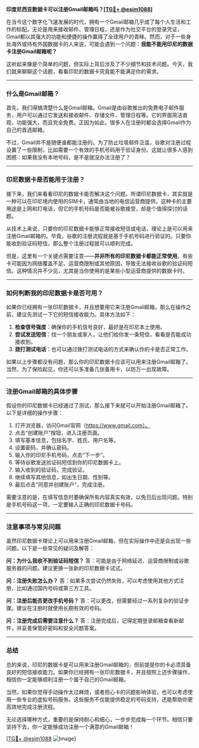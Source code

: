 **印度尼西亚数据卡可以注册Gmail邮箱吗？[[TG💪+ @esim1088](https://t.me/s/esim1088)]**

在当今这个数字化飞速发展的时代，拥有一个Gmail邮箱几乎成了每个人生活和工作的标配。无论是用来接收邮件、管理日程，还是作为社交平台的登录凭证，Gmail都以其强大的功能和便捷的操作赢得了全球用户的青睐。然而，对于一些身处海外或持有外国数据卡的人来说，可能会遇到一个问题：**我能不能用印尼的数据卡注册Gmail邮箱呢？**

这听起来像是个简单的问题，但实际上背后涉及了不少细节和技术问题。今天，我们就来聊聊这个话题，看看印尼的数据卡究竟能不能满足你的需求。

---

### **什么是Gmail邮箱？**

首先，我们得搞清楚什么是Gmail邮箱。Gmail是由谷歌推出的免费电子邮件服务，用户可以通过它发送和接收邮件、存储文件、管理日程等。它的界面简洁直观，功能强大，而且完全免费。正因为如此，很多人在注册时都会选择Gmail作为自己的首选邮箱。

不过，Gmail并不是随便谁都能注册的。为了防止垃圾邮件泛滥，谷歌对注册过程设置了一些限制，比如需要一个有效的手机号码用于验证身份。这就让很多人感到困惑：如果我没有本地号码，是不是就没办法注册了？

---

### **印尼数据卡是否能用于注册？**

接下来，我们来看看印尼的数据卡能否解决这个问题。所谓印尼数据卡，其实就是一种可以在印尼境内使用的SIM卡，通常由当地的电信运营商提供。这种卡的主要用途是上网和打电话，但它的手机号码是否能被谷歌接受，却是个值得探讨的话题。

从技术上来说，只要你的印尼数据卡能够正常接收短信或电话，理论上是可以用来注册Gmail邮箱的。毕竟，谷歌的注册流程就是基于手机号码进行验证的。只要你能收到验证码短信，那么整个注册过程就可以顺利完成。

但是，这里有一个关键点需要注意——**并非所有的印尼数据卡都能正常使用**。有些卡可能因为网络覆盖不足、运营商限制或其他原因，导致无法接收谷歌的验证码短信。这种情况并不少见，尤其是当你使用的是某些小型运营商提供的数据卡时。

---

### **如何判断我的印尼数据卡是否可用？**

如果你已经拥有一张印尼数据卡，并且想要用它来注册Gmail邮箱，那么在操作之前，建议先测试一下它的短信接收能力。具体方法如下：

1. **检查信号强度**：确保你的手机信号良好，最好是在印尼本土使用。
2. **尝试发送短信**：找一个朋友或家人，让他们给你发一条短信，看看是否能成功接收到。
3. **拨打测试电话**：也可以通过拨打测试电话的方式来确认你的卡是否正常工作。

如果以上步骤都没有问题，那么你的印尼数据卡应该可以用来注册Gmail邮箱了。当然，为了保险起见，你还可以多准备几张备用卡，以防万一出现故障。

---

### **注册Gmail邮箱的具体步骤**

假设你的印尼数据卡已经通过了测试，那么接下来就可以开始注册Gmail邮箱了。以下是详细的操作步骤：

1. 打开浏览器，访问Gmail官网（https://www.gmail.com）。
2. 点击“创建账户”按钮，进入注册页面。
3. 填写基本信息，包括名字、姓氏、用户名等。
4. 设置密码，并确认密码。
5. 输入你的印尼手机号码，点击“下一步”。
6. 等待谷歌发送验证码短信到你的印尼数据卡上。
7. 输入收到的验证码，完成验证。
8. 继续填写其他信息，如出生日期、性别等。
9. 最后点击“同意并创建账户”，完成注册。

需要注意的是，在填写信息时要确保所有内容真实有效，以免日后出现问题。特别是手机号码这一项，一定要输入正确的印尼数据卡号码。

---

### **注意事项与常见问题**

虽然印尼数据卡理论上可以用来注册Gmail邮箱，但在实际操作中还是会出现一些问题。以下是一些常见的疑问及解答：

**问：为什么我收不到验证码短信？**
答：可能是由于网络延迟、运营商限制或谷歌服务器的问题。建议更换一张新的印尼数据卡试试。

**问：注册失败怎么办？**
答：如果多次尝试仍然失败，可以考虑使用其他方式注册，比如通过国内号码或第三方工具。

**问：注册后能否更改手机号码？**
答：可以更改，但需要经过一系列复杂的验证步骤。建议在注册时就使用长期有效的号码。

**问：注册完成后需要注意什么？**
答：注册完成后，记得定期登录邮箱查看新邮件，并妥善保管好密码和安全问题答案。

---

### **总结**

总的来说，印尼的数据卡是可以用来注册Gmail邮箱的，但前提是你的卡必须具备良好的短信接收能力。如果你已经拥有一张印尼数据卡，并且按照上述步骤操作，相信你一定能够顺利注册一个属于自己的Gmail邮箱。

当然，如果你觉得手动操作太过麻烦，或者担心卡的问题影响体验，也可以考虑使用一些专业的虚拟号码服务。这些服务不仅能提供稳定的号码支持，还能帮助你更高效地完成注册流程。

无论选择哪种方式，重要的是保持耐心和细心，一步步完成每一个环节。相信只要坚持下去，你一定能够成功注册一个满意的Gmail邮箱！

[[TG💪+ @esim1088](https://t.me/s/esim1088) ![Image](https://i.postimg.cc/4NQfJmqS/Snipaste-2025-05-13-00-14-12.png)]